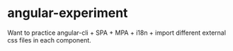 angular-experiment
===

Want to practice angular-cli + SPA + MPA + i18n + import different external css files in each component.
